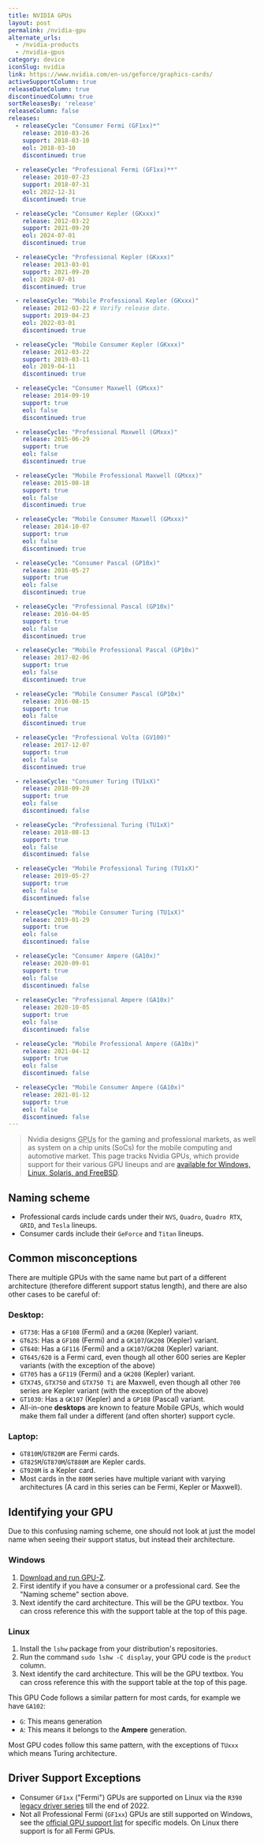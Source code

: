 ```yaml
---
title: NVIDIA GPUs
layout: post
permalink: /nvidia-gpu
alternate_urls:
  - /nvidia-products
  - /nvidia-gpus
category: device
iconSlug: nvidia
link: https://www.nvidia.com/en-us/geforce/graphics-cards/
activeSupportColumn: true
releaseDateColumn: true
discontinuedColumn: true
sortReleasesBy: 'release'
releaseColumn: false
releases:
  - releaseCycle: "Consumer Fermi (GF1xx)*"
    release: 2010-03-26
    support: 2018-03-10
    eol: 2018-03-10
    discontinued: true
    
  - releaseCycle: "Professional Fermi (GF1xx)**"
    release: 2010-07-23
    support: 2018-07-31
    eol: 2022-12-31
    discontinued: true

  - releaseCycle: "Consumer Kepler (GKxxx)"
    release: 2012-03-22
    support: 2021-09-20
    eol: 2024-07-01
    discontinued: true

  - releaseCycle: "Professional Kepler (GKxxx)"
    release: 2013-03-01
    support: 2021-09-20
    eol: 2024-07-01
    discontinued: true

  - releaseCycle: "Mobile Professional Kepler (GKxxx)"
    release: 2012-03-22 # Verify release date.
    support: 2019-04-23
    eol: 2022-03-01
    discontinued: true

  - releaseCycle: "Mobile Consumer Kepler (GKxxx)" 
    release: 2012-03-22
    support: 2019-03-11
    eol: 2019-04-11
    discontinued: true

  - releaseCycle: "Consumer Maxwell (GMxxx)"
    release: 2014-09-19
    support: true
    eol: false
    discontinued: true

  - releaseCycle: "Professional Maxwell (GMxxx)"
    release: 2015-06-29
    support: true
    eol: false
    discontinued: true

  - releaseCycle: "Mobile Professional Maxwell (GMxxx)" 
    release: 2015-08-18
    support: true
    eol: false
    discontinued: true

  - releaseCycle: "Mobile Consumer Maxwell (GMxxx)" 
    release: 2014-10-07
    support: true
    eol: false
    discontinued: true

  - releaseCycle: "Consumer Pascal (GP10x)"
    release: 2016-05-27
    support: true
    eol: false
    discontinued: true

  - releaseCycle: "Professional Pascal (GP10x)"
    release: 2016-04-05
    support: true
    eol: false
    discontinued: true

  - releaseCycle: "Mobile Professional Pascal (GP10x)"
    release: 2017-02-06
    support: true
    eol: false
    discontinued: true

  - releaseCycle: "Mobile Consumer Pascal (GP10x)" 
    release: 2016-08-15
    support: true
    eol: false
    discontinued: true

  - releaseCycle: "Professional Volta (GV100)" 
    release: 2017-12-07
    support: true
    eol: false
    discontinued: true

  - releaseCycle: "Consumer Turing (TU1xX)"
    release: 2018-09-20
    support: true
    eol: false
    discontinued: false

  - releaseCycle: "Professional Turing (TU1xX)"
    release: 2018-08-13
    support: true
    eol: false
    discontinued: false

  - releaseCycle: "Mobile Professional Turing (TU1xX)"
    release: 2019-05-27
    support: true
    eol: false
    discontinued: false

  - releaseCycle: "Mobile Consumer Turing (TU1xX)" 
    release: 2019-01-29
    support: true
    eol: false
    discontinued: false

  - releaseCycle: "Consumer Ampere (GA10x)"
    release: 2020-09-01
    support: true
    eol: false
    discontinued: false
    
  - releaseCycle: "Professional Ampere (GA10x)"
    release: 2020-10-05
    support: true
    eol: false
    discontinued: false

  - releaseCycle: "Mobile Professional Ampere (GA10x)"
    release: 2021-04-12
    support: true
    eol: false
    discontinued: false

  - releaseCycle: "Mobile Consumer Ampere (GA10x)" 
    release: 2021-01-12
    support: true
    eol: false
    discontinued: false
---
```


> Nvidia designs <abbr title="Graphics Processing Unit">GPUs</abbr> for the gaming and professional markets, as well as system on a chip units (SoCs) for the mobile computing and automotive market. This page tracks Nvidia GPUs, which provide support for their various GPU lineups and are [available for Windows, Linux, Solaris, and FreeBSD](https://www.nvidia.com/Download/index.aspx?lang=en-us).

## Naming scheme

- Professional cards include cards under their `NVS`, `Quadro`, `Quadro RTX`, `GRID`, and `Tesla` lineups.
- Consumer cards include their `GeForce` and `Titan` lineups. 

## Common misconceptions

There are multiple GPUs with the same name but part of a different architecture (therefore different support status length), and there are also other cases to be careful of:

### Desktop:

- `GT730`: Has a `GF108` (Fermi) and a `GK208` (Kepler) variant.
- `GT625`: Has a `GF108` (Fermi) and a `GK107`/`GK208` (Kepler) variant.
- `GT640`: Has a `GF116` (Fermi) and a `GK107`/`GK208` (Kepler) variant.
- `GT645/620` is a Fermi card, even though all other 600 series are Kepler variants (with the exception of the above)
- `GT705` has a `GF119` (Fermi) and a `GK208` (Kepler) variant.
- `GTX745`, `GTX750` and `GTX750 Ti` are Maxwell, even though all other `700` series are Kepler variant (with the exception of the above)
- `GT1030`: Has a `GK107` (Kepler) and a `GP108` (Pascal) variant. 
- All-in-one **desktops** are known to feature Mobile GPUs, which would make them fall under a different (and often shorter) support cycle. 

### Laptop:

- `GT810M`/`GT820M` are Fermi cards.
- `GT825M`/`GT870M`/`GT880M` are Kepler cards.
- `GT920M` is a Kepler card.
- Most cards in the `800M` series have multiple variant with varying architectures (A card in this series can be Fermi, Kepler or Maxwell).

## Identifying your GPU 

Due to this confusing naming scheme, one should not look at just the model name when seeing their support status, but instead their architecture.

### Windows

1. [Download and run GPU-Z](https://www.techpowerup.com/gpuz/).
2. First identify if you have a consumer or a professional card. See the "Naming scheme" section above.
3. Next identify the card architecture. This will be the GPU textbox. You can cross reference this with the support table at the top of this page. 

### Linux

1. Install the `lshw` package from your distribution's repositories.
2. Run the command `sudo lshw -C display`, your GPU code is the `product` column. 
3. Next identify the card architecture. This will be the GPU textbox. You can cross reference this with the support table at the top of this page. 

This GPU Code follows a similar pattern for most cards, for example we have `GA102`:

- `G`: This means generation
- `A`: This means it belongs to the **Ampere** generation.

Most GPU codes follow this same pattern, with the exceptions of `TUxxx` which means Turing architecture. 

## Driver Support Exceptions

- Consumer `GF1xx` ("Fermi") GPUs are supported on Linux via the `R390` [legacy driver series](https://nvidia.custhelp.com/app/answers/detail/a_id/3142/~/support-timeframes-for-unix-legacy-gpu-releases) till the end of 2022.
- Not all Professional Fermi (`GF1xx`) GPUs are still supported on Windows, see the [official GPU support list](https://us.download.nvidia.com/Windows/Quadro_Certified/392.67/392.67-win10-quadro-release-notes.pdf) for specific models. On Linux there support is for all Fermi GPUs.
